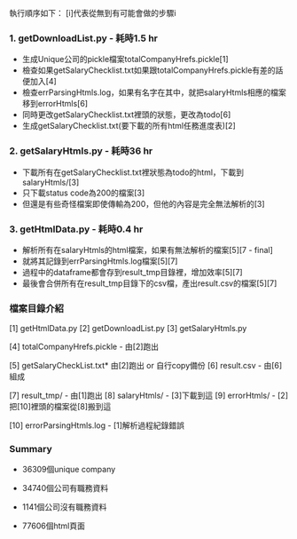執行順序如下：
[i]代表從無到有可能會做的步驟i

### 1. getDownloadList.py - 耗時1.5 hr
* 生成Unique公司的pickle檔案totalCompanyHrefs.pickle[1]
* 檢查如果getSalaryChecklist.txt如果跟totalCompanyHrefs.pickle有差的話便加入[4]
* 檢查errParsingHtmls.log，如果有名字在其中，就把salaryHtmls相應的檔案移到errorHtmls[6]
* 同時更改getSalaryChecklist.txt裡頭的狀態，更改為todo[6]
* 生成getSalaryChecklist.txt(要下載的所有html任務進度表)[2]

### 2. getSalaryHtmls.py - 耗時36 hr
* 下載所有在getSalaryChecklist.txt裡狀態為todo的html，下載到salaryHtmls/[3]
* 只下載status code為200的檔案[3]
* 但還是有些奇怪檔案即使傳輸為200，但他的內容是完全無法解析的[3]

### 3. getHtmlData.py - 耗時0.4 hr
* 解析所有在salaryHtmls的html檔案，如果有無法解析的檔案[5][7 - final]
* 就將其記錄到errParsingHtmls.log檔案[5][7]
* 過程中的dataframe都會存到result_tmp目錄裡，增加效率[5][7]
* 最後會合併所有在result_tmp目錄下的csv檔，產出result.csv的檔案[5][7]

### 檔案目錄介紹
[1] getHtmlData.py
[2] getDownloadList.py
[3] getSalaryHtmls.py

[4] totalCompanyHrefs.pickle - 由[2]跑出

[5] getSalaryCheckList.txt* 由[2]跑出 or 自行copy備份
[6] result.csv - 由[6]組成

[7] result_tmp/ - 由[1]跑出
[8] salaryHtmls/ - [3]下載到這
[9] errorHtmls/ - [2]把[10]裡頭的檔案從[8]搬到這

[10] errorParsingHtmls.log - [1]解析過程紀錄錯誤

### Summary
- 36309個unique company
- 34740個公司有職務資料
- 1141個公司沒有職務資料

- 77606個html頁面


